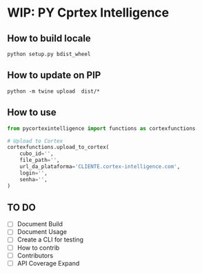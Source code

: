 # WIP: PY Cprtex Intelligence

## How to build locale
```shell
python setup.py bdist_wheel
```

## How to update on PIP
```
python -m twine upload  dist/*
```

## How to use
```python
from pycortexintelligence import functions as cortexfunctions

# Upload to Cortex
cortexfunctions.upload_to_cortex(
    cubo_id='',
    file_path='',
    url_da_plataforma='CLIENTE.cortex-intelligence.com',
    login='',
    senha='',
)
```

## TO DO

- [ ] Document Build
- [ ] Document Usage
- [ ] Create a CLI for testing
- [ ] How to contrib
- [ ] Contributors
- [ ] API Coverage Expand
